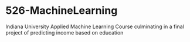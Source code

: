 # 526-MachineLearning
Indiana University Applied Machine Learning Course culminating in a final project of predicting income based on education
